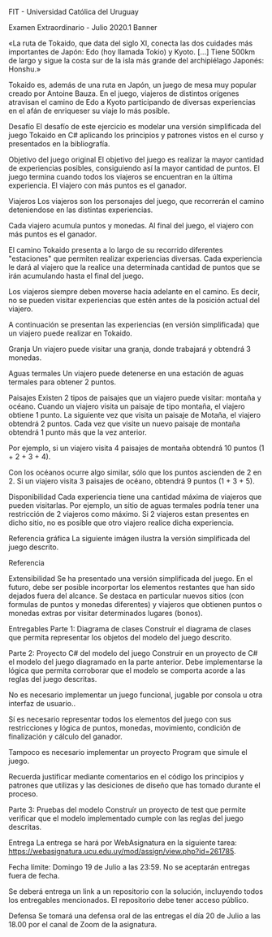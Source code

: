 FIT - Universidad Católica del Uruguay

Examen Extraordinario - Julio 2020.1
Banner

«La ruta de Tokaido, que data del siglo XI, conecta las dos cuidades más importantes de Japón: Edo (hoy llamada Tokio) y Kyoto. [...] Tiene 500km de largo y sigue la costa sur de la isla más grande del archipiélago Japonés: Honshu.»

Tokaido es, además de una ruta en Japón, un juego de mesa muy popular creado por Antoine Bauza. En el juego, viajeros de distintos orígenes atravisan el camino de Edo a Kyoto participando de diversas experiencias en el afán de enriqueser su viaje lo más posible.

Desafío
El desafío de este ejercicio es modelar una versión simplificada del juego Tokaido en C# aplicando los principios y patrones vistos en el curso y presentados en la bibliografía.

Objetivo del juego original
El objetivo del juego es realizar la mayor cantidad de experiencias posibles, consiguiendo así la mayor cantidad de puntos. El juego termina cuando todos los viajeros se encuentran en la última experiencia. El viajero con más puntos es el ganador.

Viajeros
Los viajeros son los personajes del juego, que recorrerán el camino deteniendose en las distintas experiencias.

Cada viajero acumula puntos y monedas. Al final del juego, el viajero con más puntos es el ganador.

El camino
Tokaido presenta a lo largo de su recorrido diferentes "estaciones" que permiten realizar experiencias diversas. Cada experiencia le dará al viajero que la realice una determinada cantidad de puntos que se irán acumulando hasta el final del juego.

Los viajeros siempre deben moverse hacia adelante en el camino. Es decir, no se pueden visitar experiencias que estén antes de la posición actual del viajero.

A continuación se presentan las experiencias (en versión simplificada) que un viajero puede realizar en Tokaido.

Granja
Un viajero puede visitar una granja, donde trabajará y obtendrá 3 monedas.

Aguas termales
Un viajero puede detenerse en una estación de aguas termales para obtener 2 puntos.

Paisajes
Existen 2 tipos de paisajes que un viajero puede visitar: montaña y océano. Cuando un viajero visita un paisaje de tipo montaña, el viajero obtiene 1 punto. La siguiente vez que visita un paisaje de Motaña, el viajero obtendrá 2 puntos. Cada vez que visite un nuevo paisaje de montaña obtendrá 1 punto más que la vez anterior.

Por ejemplo, si un viajero visita 4 paisajes de montaña obtendrá 10 puntos (1 + 2 + 3 + 4).

Con los océanos ocurre algo similar, sólo que los puntos ascienden de 2 en 2. Si un viajero visita 3 paisajes de océano, obtendrá 9 puntos (1 + 3 + 5).

Disponibilidad
Cada experiencia tiene una cantidad máxima de viajeros que pueden visitarlas. Por ejemplo, un sitio de aguas termales podría tener una restricción de 2 viajeros como máximo. Si 2 viajeros estan presentes en dicho sitio, no es posible que otro viajero realice dicha experiencia.

Referencia gráfica
La siguiente imágen ilustra la versión simplificada del juego descrito.

Referencia

Extensibilidad
Se ha presentado una versión simplificada del juego. En el futuro, debe ser posible incorportar los elementos restantes que han sido dejados fuera del alcance. Se destaca en particular nuevos sitios (con formulas de puntos y monedas diferentes) y viajeros que obtienen puntos o monedas extras por visitar determinados lugares (bonos).

Entregables
Parte 1: Diagrama de clases
Construír el diagrama de clases que permita representar los objetos del modelo del juego descrito.

Parte 2: Proyecto C# del modelo del juego
Construir en un proyecto de C# el modelo del juego diagramado en la parte anterior. Debe implementarse la lógica que permita corroborar que el modelo se comporta acorde a las reglas del juego descritas.

No es necesario implementar un juego funcional, jugable por consola u otra interfaz de usuario..

Sí es necesario representar todos los elementos del juego con sus restricciones y lógica de puntos, monedas, movimiento, condición de finalización y cálculo del ganador.

Tampoco es necesario implementar un proyecto Program que simule el juego.

Recuerda justificar mediante comentarios en el código los principios y patrones que utilizas y las desiciones de diseño que has tomado durante el proceso.

Parte 3: Pruebas del modelo
Construír un proyecto de test que permite verificar que el modelo implementado cumple con las reglas del juego descritas.

Entrega
La entrega se hará por WebAsignatura en la siguiente tarea: https://webasignatura.ucu.edu.uy/mod/assign/view.php?id=261785.

Fecha límite: Domingo 19 de Julio a las 23:59. No se aceptarán entregas fuera de fecha.

Se deberá entrega un link a un repositorio con la solución, incluyendo todos los entregables mencionados. El repositorio debe tener acceso público.

Defensa
Se tomará una defensa oral de las entregas el día 20 de Julio a las 18.00 por el canal de Zoom de la asignatura.
